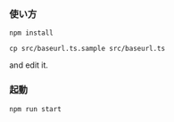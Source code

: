 ### 使い方
```
npm install
```

```
cp src/baseurl.ts.sample src/baseurl.ts
```
and edit it.

### 起動
```
npm run start
```
